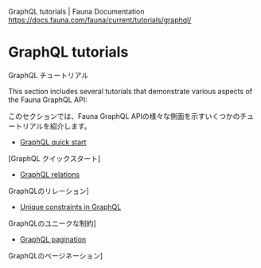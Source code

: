GraphQL tutorials | Fauna Documentation
https://docs.fauna.com/fauna/current/tutorials/graphql/

# GraphQL tutorials

GraphQL チュートリアル

This section includes several tutorials that demonstrate various aspects of the Fauna GraphQL API:

このセクションでは、Fauna GraphQL APIの様々な側面を示すいくつかのチュートリアルを紹介します。

-   [GraphQL quick start](https://docs.fauna.com/fauna/current/tutorials/graphql/quick_start)

[GraphQL クイックスタート]

-   [GraphQL relations](https://docs.fauna.com/fauna/current/tutorials/graphql/relations)

GraphQLのリレーション]

-   [Unique constraints in GraphQL](https://docs.fauna.com/fauna/current/tutorials/graphql/unique)

 GraphQLのユニークな制約]

-   [GraphQL pagination](https://docs.fauna.com/fauna/current/tutorials/graphql/pagination)

GraphQLのページネーション]
